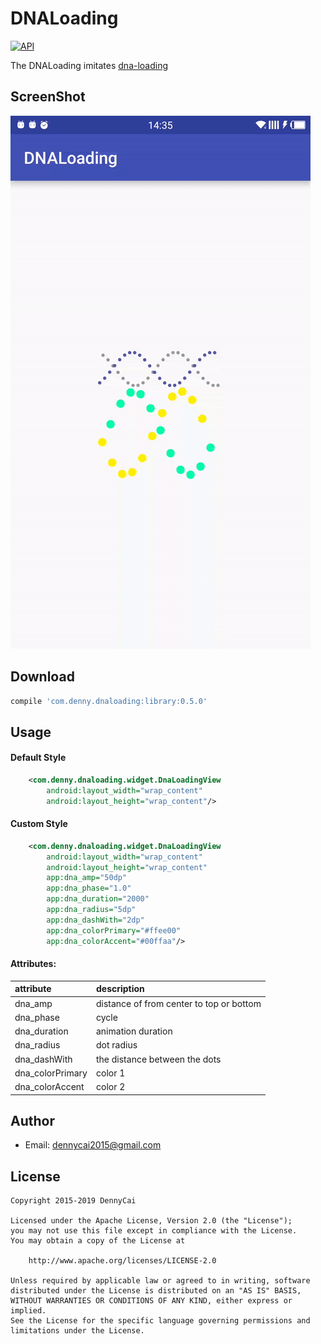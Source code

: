 DNALoading  
===
[![API](https://img.shields.io/badge/API-11%2B-brightgreen.svg?style=flat)](https://android-arsenal.com/api?level=11) 

The DNALoading imitates [dna-loading](https://www.uplabs.com/posts/dna-loading)

ScreenShot
--
![](https://github.com/DennyCai/DNALoading/blob/master/screenshots/1471640905.gif)

Download
--
```groovy
compile 'com.denny.dnaloading:library:0.5.0'
```

Usage
--

#### Default Style
```xml
    <com.denny.dnaloading.widget.DnaLoadingView
        android:layout_width="wrap_content"
        android:layout_height="wrap_content"/>
```

#### Custom Style
```xml
    <com.denny.dnaloading.widget.DnaLoadingView
        android:layout_width="wrap_content"
        android:layout_height="wrap_content"
        app:dna_amp="50dp"
        app:dna_phase="1.0"
        app:dna_duration="2000"
        app:dna_radius="5dp"
        app:dna_dashWith="2dp"
        app:dna_colorPrimary="#ffee00"
        app:dna_colorAccent="#00ffaa"/>
```
#### Attributes:
| attribute          | description |
|:---				 |:---|
| dna_amp  	     | distance of from center to top or bottom |
| dna_phase     | cycle |
| dna_duration 	     | animation duration |
| dna_radius 	     | dot radius |
| dna_dashWith 	     | the distance between the dots |
| dna_colorPrimary 	     | color 1 |
| dna_colorAccent  	     | color 2 |

Author
--
* Email: dennycai2015@gmail.com

License
--
```
Copyright 2015-2019 DennyCai

Licensed under the Apache License, Version 2.0 (the "License");
you may not use this file except in compliance with the License.
You may obtain a copy of the License at

    http://www.apache.org/licenses/LICENSE-2.0

Unless required by applicable law or agreed to in writing, software
distributed under the License is distributed on an "AS IS" BASIS,
WITHOUT WARRANTIES OR CONDITIONS OF ANY KIND, either express or implied.
See the License for the specific language governing permissions and
limitations under the License.
```